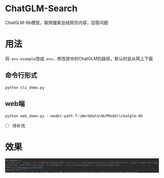 # ChatGLM-Search

ChatGLM-6b模型，联网搜索总结网页内容，回答问题

# 用法
将`.env.example`改成`.env`，修改其中的ChatGLM的路径，默认的会从网上下载

## 命令行形式
```shell
python cli_demo.py
```

## web端
```shell
python web_demo.py --model-path T:\WorkData\NLPModel\chatglm-6b
```

- [ ] 待补充

# 效果
![](./image/chatgpt.jpg)

